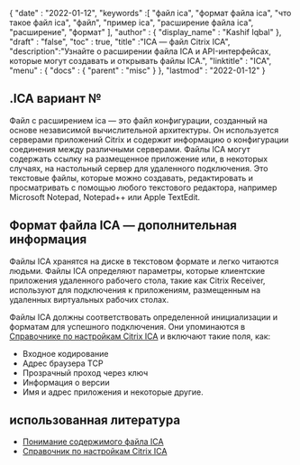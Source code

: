 {
  "date" : "2022-01-12",
  "keywords" :[ "файл ica", "формат файла ica", "что такое файл ica", "файл", "пример ica", "расширение файла ica", "расширение", "формат" ],
  "author" : {
    "display_name" : "Kashif Iqbal"
},
  "draft" : "false",
  "toc" : true,
  "title" :"ICA — файл Citrix ICA",
  "description":"Узнайте о расширении файла ICA и API-интерфейсах, которые могут создавать и открывать файлы ICA.",
  "linktitle" : "ICA",
  "menu" : {
    "docs" : {
      "parent" : "misc"
}
},
  "lastmod" : "2022-01-12"
}

## .ICA вариант №

Файл с расширением ica — это файл конфигурации, созданный на основе независимой вычислительной архитектуры. Он используется серверами приложений Citrix и содержит информацию о конфигурации соединения между различными серверами. Файлы ICA могут содержать ссылку на размещенное приложение или, в некоторых случаях, на настольный сервер для удаленного подключения. Это текстовые файлы, которые можно создавать, редактировать и просматривать с помощью любого текстового редактора, например Microsoft Notepad, Notepad++ или Apple TextEdit.

## Формат файла ICA — дополнительная информация

Файлы ICA хранятся на диске в текстовом формате и легко читаются людьми. Файлы ICA определяют параметры, которые клиентские приложения удаленного рабочего стола, такие как Citrix Receiver, используют для подключения к приложениям, размещенным на удаленных виртуальных рабочих столах.

Файлы ICA должны соответствовать определенной инициализации и форматам для успешного подключения. Они упоминаются в [Справочнике по настройкам Citrix ICA](https://docs.citrix.com/en-us/categories/legacy-archive) и включают такие поля, как:

* Входное кодирование
* Адрес браузера TCP
* Прозрачный проход через ключ
* Информация о версии
* Имя и адрес приложения и некоторые другие.
 

## использованная литература

* [Понимание содержимого файла ICA](https://docs.eggplantsoftware.com/epp/9.0.0/ePP/cvuunderstanding_ica_file_contents.htm)
* [Справочник по настройкам Citrix ICA](https://docs.citrix.com/en-us/categories/legacy-archive)

